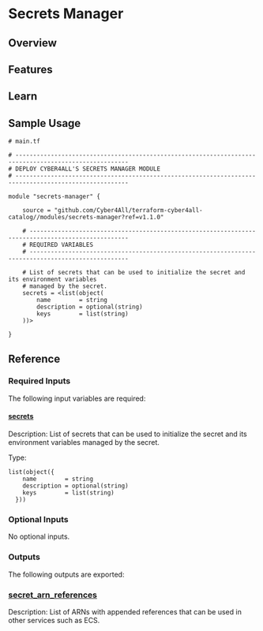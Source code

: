 # Secrets Manager

## Overview

<!-- Image or Arch diagram -->

## Features

<!-- A list of what that the module can do -->

## Learn

<!-- A few references to Secrets Manager (documentation, blog, etc...) -->

## Sample Usage

```hcl
# main.tf

# ------------------------------------------------------------------------------------------------------
# DEPLOY CYBER4ALL'S SECRETS MANAGER MODULE
# ------------------------------------------------------------------------------------------------------

module "secrets-manager" {

    source = "github.com/Cyber4All/terraform-cyber4all-catalog//modules/secrets-manager?ref=v1.1.0"

    # --------------------------------------------------------------------------------------------------
    # REQUIRED VARIABLES
    # --------------------------------------------------------------------------------------------------

    # List of secrets that can be used to initialize the secret and its environment variables
    # managed by the secret.
    secrets = <list(object(
        name        = string
        description = optional(string)
        keys        = list(string)
    ))>

}

```

## Reference

<!-- (Required/Optional Inputs, Outputs) -->

### Required Inputs

The following input variables are required:

#### <a name="input_secrets"></a> [secrets](#input\_secrets)

Description: List of secrets that can be used to initialize the secret and its environment variables managed by the secret.

Type:

```hcl
list(object({
    name        = string
    description = optional(string)
    keys        = list(string)
  }))
```

### Optional Inputs

No optional inputs.

### Outputs

The following outputs are exported:

### <a name="output_secret_arn_references"></a> [secret\_arn\_references](#output\_secret\_arn\_references)

Description: List of ARNs with appended references that can be used in other services such as ECS.
